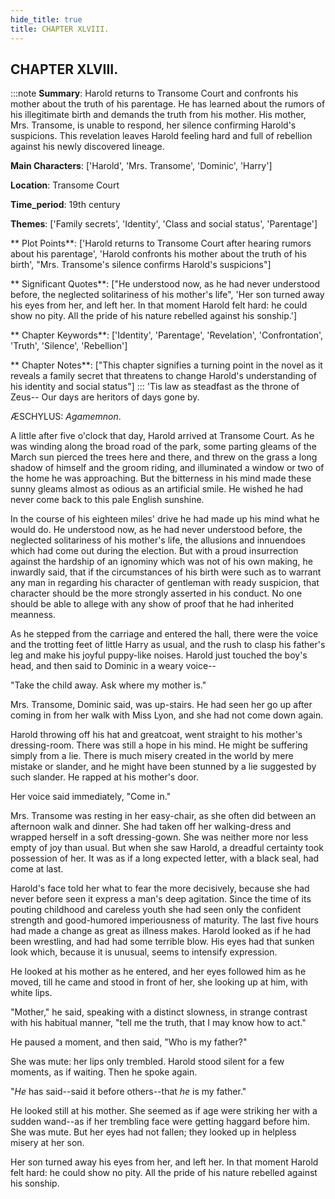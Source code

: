 ```yaml
---
hide_title: true
title: CHAPTER XLVIII.
---
```

## CHAPTER XLVIII.
:::note
**Summary**:
Harold returns to Transome Court and confronts his mother about the truth of his parentage. He has learned about the rumors of his illegitimate birth and demands the truth from his mother. His mother, Mrs. Transome, is unable to respond, her silence confirming Harold's suspicions. This revelation leaves Harold feeling hard and full of rebellion against his newly discovered lineage.

**Main Characters**:
['Harold', 'Mrs. Transome', 'Dominic', 'Harry']

**Location**:
Transome Court

**Time_period**:
19th century

**Themes**:
['Family secrets', 'Identity', 'Class and social status', 'Parentage']

** Plot Points**:
['Harold returns to Transome Court after hearing rumors about his parentage', 'Harold confronts his mother about the truth of his birth', "Mrs. Transome's silence confirms Harold's suspicions"]

** Significant Quotes**:
["He understood now, as he had never understood before, the neglected solitariness of his mother's life", 'Her son turned away his eyes from her, and left her. In that moment Harold felt hard: he could show no pity. All the pride of his nature rebelled against his sonship.']

** Chapter Keywords**:
['Identity', 'Parentage', 'Revelation', 'Confrontation', 'Truth', 'Silence', 'Rebellion']

** Chapter Notes**:
["This chapter signifies a turning point in the novel as it reveals a family secret that threatens to change Harold's understanding of his identity and social status"]
:::
'Tis law as steadfast as the throne of Zeus-- Our days are heritors of days gone by. 

  ÆSCHYLUS: _Agamemnon_. 

A little after five o'clock that day, Harold arrived at Transome Court. As he was winding along the broad road of the park, some parting gleams of the March sun pierced the trees here and there, and threw on the grass a long shadow of himself and the groom riding, and illuminated a window or two of the home he was approaching. But the bitterness in his mind made these sunny gleams almost as odious as an artificial smile. He wished he had never come back to this pale English sunshine. 

In the course of his eighteen miles' drive he had made up his mind what he would do. He understood now, as he had never understood before, the neglected solitariness of his mother's life, the allusions and innuendoes which had come out during the election. But with a proud insurrection against the hardship of an ignominy which was not of his own making, he inwardly said, that if the circumstances of his birth were such as to warrant any man in regarding his character of gentleman with ready suspicion, that character should be the more strongly asserted in his conduct. No one should be able to allege with any show of proof that he had inherited meanness. 

As he stepped from the carriage and entered the hall, there were the voice and the trotting feet of little Harry as usual, and the rush to clasp his father's leg and make his joyful puppy-like noises. Harold just touched the boy's head, and then said to Dominic in a weary voice-- 

"Take the child away. Ask where my mother is." 

Mrs. Transome, Dominic said, was up-stairs. He had seen her go up after coming in from her walk with Miss Lyon, and she had not come down again. 

Harold throwing off his hat and greatcoat, went straight to his mother's dressing-room. There was still a hope in his mind. He might be suffering simply from a lie. There is much misery created in the world by mere mistake or slander, and he might have been stunned by a lie suggested by such slander. He rapped at his mother's door. 

Her voice said immediately, "Come in." 

Mrs. Transome was resting in her easy-chair, as she often did between an afternoon walk and dinner. She had taken off her walking-dress and wrapped herself in a soft dressing-gown. She was neither more nor less empty of joy than usual. But when she saw Harold, a dreadful certainty took possession of her. It was as if a long expected letter, with a black seal, had come at last. 

Harold's face told her what to fear the more decisively, because she had never before seen it express a man's deep agitation. Since the time of its pouting childhood and careless youth she had seen only the confident strength and good-humored imperiousness of maturity. The last five hours had made a change as great as illness makes. Harold looked as if he had been wrestling, and had had some terrible blow. His eyes had that sunken look which, because it is unusual, seems to intensify expression. 

He looked at his mother as he entered, and her eyes followed him as he moved, till he came and stood in front of her, she looking up at him, with white lips. 

"Mother," he said, speaking with a distinct slowness, in strange contrast with his habitual manner, "tell me the truth, that I may know how to act." 

He paused a moment, and then said, "Who is my father?" 

She was mute: her lips only trembled. Harold stood silent for a few moments, as if waiting. Then he spoke again. 

"_He_ has said--said it before others--that _he_ is my father." 

He looked still at his mother. She seemed as if age were striking her with a sudden wand--as if her trembling face were getting haggard before him. She was mute. But her eyes had not fallen; they looked up in helpless misery at her son. 

Her son turned away his eyes from her, and left her. In that moment Harold felt hard: he could show no pity. All the pride of his nature rebelled against his sonship. 

